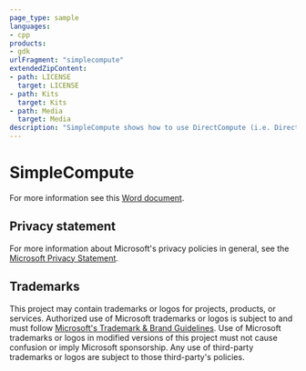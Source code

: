 ```yaml
---
page_type: sample
languages:
- cpp
products:
- gdk
urlFragment: "simplecompute"
extendedZipContent:
- path: LICENSE
  target: LICENSE
- path: Kits
  target: Kits
- path: Media
  target: Media
description: "SimpleCompute shows how to use DirectCompute (i.e. Direct3D Compute Shader) for DirectX 12 on Xbox."
---
```


# SimpleCompute

For more information see this [Word document](https://github.com/microsoft/Xbox-GDK-Samples/blob/main/Samples/IntroGraphics/SimpleCompute/Readme.docx).

## Privacy statement

For more information about Microsoft's privacy policies in general, see the [Microsoft Privacy Statement](https://privacy.microsoft.com/privacystatement/).

## Trademarks

This project may contain trademarks or logos for projects, products, or services. Authorized use of Microsoft trademarks or logos is subject to and must follow [Microsoft's Trademark & Brand Guidelines](https://www.microsoft.com/en-us/legal/intellectualproperty/trademarks/usage/general). Use of Microsoft trademarks or logos in modified versions of this project must not cause confusion or imply Microsoft sponsorship. Any use of third-party trademarks or logos are subject to those third-party's policies.
